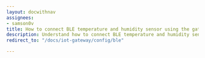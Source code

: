 ```yaml
---
layout: docwithnav
assignees:
- samson0v
title: How to connect BLE temperature and humidity sensor using the gateway
description: Understand how to connect BLE temperature and humidity sensor using the gateway
redirect_to: "/docs/iot-gateway/config/ble"

---
```

